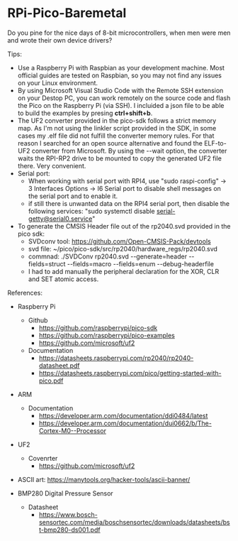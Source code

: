 # RPi-Pico-Baremetal

Do you pine for the nice days of 8-bit microcontrollers, when men were men and wrote their own device drivers?


Tips:
- Use a Raspberry Pi with Raspbian as your development machine. Most official guides are tested on Raspbian, so you may not find any issues on your Linux environment. 
- By using Microsoft Visual Studio Code with the Remote SSH extension on your Destop PC, you can work remotely on the source code and flash the Pico on the Raspberry Pi (via SSH). I incluided a json file to be able to build the examples by presing **ctrl+shift+b**.
- The UF2 converter provided in the pico-sdk follows a strict memory map. As I'm not using the linkler script provided in the SDK, in some cases my .elf file did not fulfill the converter memory rules. For that reason I searched for an open source alternative and found the ELF-to-UF2 converter from Microsoft. By using the --wait option, the converter waits the RPI-RP2 drive to be mounted to copy the generated UF2 file there. Very convenient.
- Serial port:
    - When working with serial port with RPI4, use "sudo raspi-config" -> 3 Interfaces Options -> I6 Serial port to disable shell messages on the serial port and to enable it.
    - if still there is unwanted data on the RPI4 serial port, then disable the following services: "sudo systemctl disable serial-getty@serial0.service"
- To generate the CMSIS Header file out of the rp2040.svd provided in the pico sdk:
    - SVDconv tool: https://github.com/Open-CMSIS-Pack/devtools
    - svd file: ~/pico/pico-sdk/src/rp2040/hardware_regs/rp2040.svd
    - commnad: ./SVDConv rp2040.svd --generate=header --fields=struct --fields=macro  --fields=enum --debug-headerfile
    - I had to add manually the peripheral declaration for the XOR, CLR and SET atomic access.

References:
- Raspberry Pi
    - Github
        - https://github.com/raspberrypi/pico-sdk
        - https://github.com/raspberrypi/pico-examples
        - https://github.com/microsoft/uf2
    - Documentation
        - https://datasheets.raspberrypi.com/rp2040/rp2040-datasheet.pdf
        - https://datasheets.raspberrypi.com/pico/getting-started-with-pico.pdf
- ARM
    - Documentation
        - https://developer.arm.com/documentation/ddi0484/latest
        - https://developer.arm.com/documentation/dui0662/b/The-Cortex-M0--Processor
- UF2
    - Covenrter
        - https://github.com/microsoft/uf2
- ASCII art: https://manytools.org/hacker-tools/ascii-banner/

- BMP280 Digital Pressure Sensor
    - Datasheet
        - https://www.bosch-sensortec.com/media/boschsensortec/downloads/datasheets/bst-bmp280-ds001.pdf
